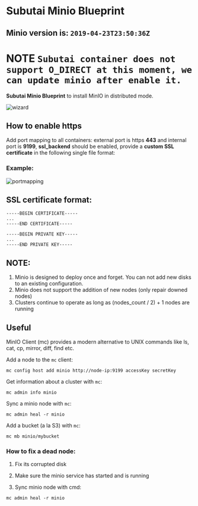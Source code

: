 # Subutai Minio Blueprint 

## Minio version is: `2019-04-23T23:50:36Z`

# NOTE `Subutai container does not support O_DIRECT at this moment, we can update minio after enable it.`


**Subutai Minio Blueprint** to install MinIO in distributed mode.

![wizard](https://ipfs.subutai.io/ipfs/QmSqVD4eu8HaZk1PXgwoMVNNX2B1yHJFvyrm4a5wjd3Cus/minioWizardMini.png)

## How to enable https

Add port mapping to all containers: external port is https **443** and internal port is **9199**, **ssl_backend** should be enabled,  provide a **custom SSL certificate** in the following single file format:

### Example:

![portmapping](https://ipfs.subutai.io/ipfs/QmcFuie2ru5KiUw2T14waRvkCgsjiCL92X9rtTpT15wDZg/miniport.png)

## SSL certificate format:
```
-----BEGIN CERTIFICATE-----
...
-----END CERTIFICATE-----

-----BEGIN PRIVATE KEY-----
...
-----END PRIVATE KEY-----
```

## NOTE:

1. Minio is designed to deploy once and forget. You can not add new disks to an existing configuration.
2. Minio does not support the addition of new nodes (only repair downed nodes)
3. Clusters continue to operate as long as (nodes_count / 2) + 1 nodes are running 

## Useful

MinIO Client (mc) provides a modern alternative to UNIX commands like ls, cat, cp, mirror, diff, find etc.

Add a node to the `mc` client:

```shell
mc config host add minio http://node-ip:9199 accessKey secretKey
```

Get information about a cluster with `mc`:

```shell
mc admin info minio
```

Sync a minio node with `mc`:

```shell
mc admin heal -r minio
```

Add a bucket (a la S3) with `mc`:

```shell
mc mb minio/mybucket
```

### How to fix a dead node:

1) Fix its corrupted disk

2) Make sure the minio service has started and is running

3) Sync minio node with cmd: 

```shell
mc admin heal -r minio
```

